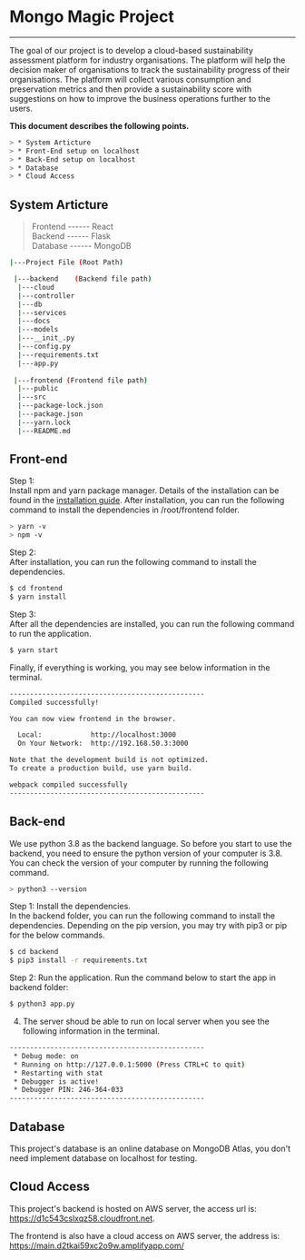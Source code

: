 # Mongo Magic Project

------

The goal of our project is to develop a cloud-based sustainability assessment platform for industry organisations. The platform will help the decision maker of organisations to track
the sustainability progress of their organisations. The platform will collect various consumption and preservation metrics and then provide a sustainability score with suggestions on how to improve the business operations further to the users. 


**This document describes the following points.**

```sh
> * System Articture
> * Front-End setup on localhost
> * Back-End setup on localhost
> * Database
> * Cloud Access
```
## System Articture

> Frontend  ------  React   
> Backend   ------  Flask   
> Database  ------  MongoDB   
```sh
|---Project File (Root Path)

 |---backend	(Backend file path)
  |---cloud
  |---controller
  |---db
  |---services
  |---docs
  |---models
  |---__init_.py
  |---config.py
  |---requirements.txt
  |---app.py 
 
 |---frontend (Frontend file path)
  |---public 
  |---src 
  |---package-lock.json 
  |---package.json 
  |---yarn.lock
  |---README.md 

```

## Front-end

Step 1:    
Install npm and yarn package manager.
Details of the installation can be found in the [installation guide](https://yarnpkg.com/en/docs/install).
After installation, you can run the following command to install the dependencies in /root/frontend folder.
```sh
> yarn -v
> npm -v
```
Step 2:   
After installation, you can run the following command to install the dependencies.
```sh
$ cd frontend
$ yarn install
```
Step 3:   
After all the dependencies are installed, you can run the following command to run the application.
```sh
$ yarn start
```
Finally, if everything is working, you may see below information in the terminal.
```sh
------------------------------------------------
Compiled successfully!

You can now view frontend in the browser.

  Local:            http://localhost:3000
  On Your Network:  http://192.168.50.3:3000

Note that the development build is not optimized.
To create a production build, use yarn build.

webpack compiled successfully
------------------------------------------------
```



## Back-end
We use python 3.8 as the backend language. So before you start to use the backend, you need to ensure the python version of your computer is 3.8. You can check the version of your computer by running the following command.
```sh
> python3 --version
```
Step 1: Install the dependencies.   
In the backend folder, you can run the following command to install the dependencies. Depending on the pip version, you may try with pip3 or pip for the below commands.
```sh
$ cd backend
$ pip3 install -r requirements.txt
```
Step 2: Run the application.
Run the command below to start the app in backend folder:
```sh
$ python3 app.py
```
4) The server shoud be able to run on local server when you see the following information in the terminal.
```sh
------------------------------------------------
 * Debug mode: on
 * Running on http://127.0.0.1:5000 (Press CTRL+C to quit)
 * Restarting with stat
 * Debugger is active!
 * Debugger PIN: 246-364-033
------------------------------------------------
```
## Database
This project's database is an online database on MongoDB Atlas, you don't need implement database on localhost for testing. 

## Cloud Access
This project's backend is hosted on AWS server, the access url is: https://d1c543cslxqz58.cloudfront.net.   

The frontend is also have a cloud access on AWS server, the address is:   
https://main.d2tkai59xc2o9w.amplifyapp.com/
